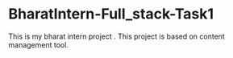 # BharatIntern-Full_stack-Task1
This is my bharat intern project . This project is based on content management tool.

